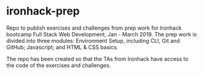 # ironhack-prep
Repo to publish exercises and challenges from prep work for Ironhack bootcamp Full Stack Web Development, Jan - March 2019.
The prep work is divided into three modules: Environment Setup, including CLI, Git and GitHub; Javascript; and HTML & CSS basics.

The repo has been created so that the TAs from Ironhack have access to the code of the exercises and challenges.
